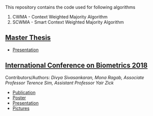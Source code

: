 This repository contains the code used for following algorithms
1) CWMA - Context Weighted Majority Algorithm
2) SCWMA - Smart Context Weighted Majority Algorithm 

## [Master Thesis](http://scholarbank.nus.edu.sg/handle/10635/138654)
<ul>
	<li> <a href="">Presentation</a></li>
</ul>

## [International Conference on Biometrics 2018](http://icb2018.org/) 
Contributors/Authors: *Divya Sivasankaran, Mona Ragab, Associate Professor Terence Sim, Assistant Professor Yair Zick*
<ul id="horizontal-list">
	<li> <a href="">Publication</a> </li>
	<li> <a href="">Poster</a> </li>
	<li> <a href="">Presentation</a> </li>
	<li> <a href=""> Pictures</a> </li>
</ul>


